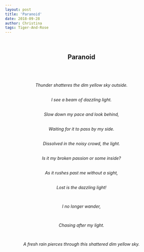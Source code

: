 ```yaml
---
layout: post
title: 'Paranoid'
date: 2018-09-28
author: Christina
tags: Tiger-And-Rose
---
```


<br>

<h2 style="text-align:center">Paranoid</h2><br>

<h6 style="text-align:center">
<br>
Thunder shatteres the dim yellow sky outside.<br><br>


I see a beam of dazzling light.<br><br>

Slow down my pace and look behind,<br><br>

Waiting for it to pass by my side.<br><br>

Dissolved in the noisy crowd, the light.<br><br>

Is it my broken passion or some inside?<br><br>

As it rushes past me without a sight,<br><br>

Lost is the dazzling light!<br>

<br>

I no longer wander,<br>

<br>

Chasing after my light.<br>

<br>

A fresh rain pierces through this shattered dim yellow sky.<br>

</h6>

